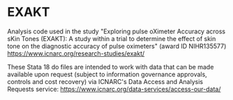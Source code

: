 # EXAKT
Analysis code used in the study "Exploring pulse oXimeter Accuracy across sKin Tones (EXAKT): A study within a trial to determine the effect of skin  tone on the diagnostic accuracy of pulse oximeters" (award ID NIHR135577) https://www.icnarc.org/research-studies/exakt/

These Stata 18 do files are intended to work with data that can be made available upon request (subject to information governance approvals, controls and cost recovery) via ICNARC's Data Access and Analysis Requests service: https://www.icnarc.org/data-services/access-our-data/

